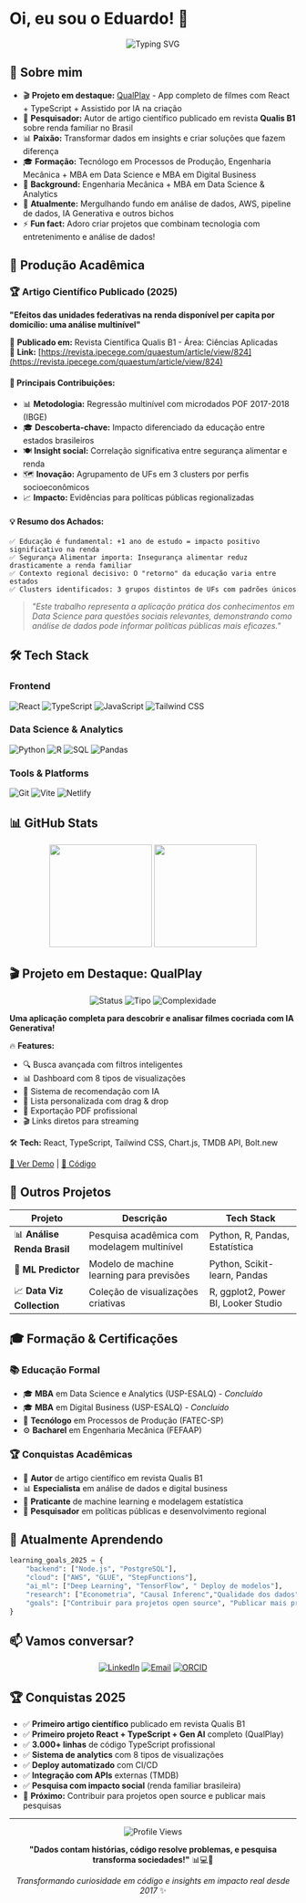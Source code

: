  # Oi, eu sou o Eduardo! 👋

<div align="center">
  <img src="https://readme-typing-svg.herokuapp.com?font=Fira+Code&pause=1000&color=3B82F6&center=true&vCenter=true&width=500&lines=Data+Science+%26+Analytics;React+%2B+TypeScript;Python+%2B+Machine+Learning;R+%2B+Data+Science;Pesquisador+Acadêmico;Sempre+aprendendo+algo+novo!" alt="Typing SVG" />
</div>

## 🚀 Sobre mim

- 🎬 **Projeto em destaque:** [QualPlay](https://qualplay.netlify.app) - App completo de filmes com React + TypeScript + Assistido por IA na criação
- 📄 **Pesquisador:** Autor de artigo científico publicado em revista **Qualis B1** sobre renda familiar no Brasil
- 📊 **Paixão:** Transformar dados em insights e criar soluções que fazem diferença
- 🎓 **Formação:** Tecnólogo em Processos de Produção, Engenharia Mecânica + MBA em Data Science e MBA em Digital Business
- 🔧 **Background:** Engenharia Mecânica + MBA em Data Science & Analytics
- 🌱 **Atualmente:** Mergulhando fundo em análise de dados, AWS, pipeline de dados, IA Generativa e outros bichos
- ⚡ **Fun fact:** Adoro criar projetos que combinam tecnologia com entretenimento e análise de dados!

## 📄 Produção Acadêmica

### 🏆 **Artigo Científico Publicado (2025)**
**"Efeitos das unidades federativas na renda disponível per capita por domicílio: uma análise multinível"**

📍 **Publicado em:** Revista Científica Qualis B1 - Área: Ciências Aplicadas  
🔗 **Link:** [https://revista.ipecege.com/quaestum/article/view/824](https://revista.ipecege.com/quaestum/article/view/824)

#### 🎯 **Principais Contribuições:**
- 📊 **Metodologia:** Regressão multinível com microdados POF 2017-2018 (IBGE)
- 🎓 **Descoberta-chave:** Impacto diferenciado da educação entre estados brasileiros
- 🍽️ **Insight social:** Correlação significativa entre segurança alimentar e renda
- 🗺️ **Inovação:** Agrupamento de UFs em 3 clusters por perfis socioeconômicos
- 📈 **Impacto:** Evidências para políticas públicas regionalizadas

#### 💡 **Resumo dos Achados:**
```
✅ Educação é fundamental: +1 ano de estudo = impacto positivo significativo na renda
✅ Segurança Alimentar importa: Insegurança alimentar reduz drasticamente a renda familiar  
✅ Contexto regional decisivo: O "retorno" da educação varia entre estados
✅ Clusters identificados: 3 grupos distintos de UFs com padrões únicos
```

> *"Este trabalho representa a aplicação prática dos conhecimentos em Data Science para questões sociais relevantes, demonstrando como análise de dados pode informar políticas públicas mais eficazes."*

## 🛠️ Tech Stack

### Frontend
![React](https://img.shields.io/badge/-React-61DAFB?style=flat-square&logo=react&logoColor=black)
![TypeScript](https://img.shields.io/badge/-TypeScript-3178C6?style=flat-square&logo=typescript&logoColor=white)
![JavaScript](https://img.shields.io/badge/-JavaScript-F7DF1E?style=flat-square&logo=javascript&logoColor=black)
![Tailwind CSS](https://img.shields.io/badge/-Tailwind_CSS-38B2AC?style=flat-square&logo=tailwind-css&logoColor=white)

### Data Science & Analytics
![Python](https://img.shields.io/badge/-Python-3776AB?style=flat-square&logo=python&logoColor=white)
![R](https://img.shields.io/badge/-R-276DC3?style=flat-square&logo=r&logoColor=white)
![SQL](https://img.shields.io/badge/-SQL-4479A1?style=flat-square&logo=mysql&logoColor=white)
![Pandas](https://img.shields.io/badge/-Pandas-150458?style=flat-square&logo=pandas&logoColor=white)

### Tools & Platforms
![Git](https://img.shields.io/badge/-Git-F05032?style=flat-square&logo=git&logoColor=white)
![Vite](https://img.shields.io/badge/-Vite-646CFF?style=flat-square&logo=vite&logoColor=white)
![Netlify](https://img.shields.io/badge/-Netlify-00C7B7?style=flat-square&logo=netlify&logoColor=white)

## 📊 GitHub Stats

<div align="center">
  <img height="180em" src="https://github-readme-stats.vercel.app/api?username=DuhBenhur&show_icons=true&theme=tokyonight&include_all_commits=true&count_private=true"/>
  <img height="180em" src="https://github-readme-stats.vercel.app/api/top-langs/?username=DuhBenhur&layout=compact&langs_count=7&theme=tokyonight"/>
</div>

## 🎬 Projeto em Destaque: QualPlay

<div align="center">
  <img src="https://img.shields.io/badge/Status-🚀_Live_Demo-success?style=for-the-badge" alt="Status" />
  <img src="https://img.shields.io/badge/Tipo-Full_Stack_App-blue?style=for-the-badge" alt="Tipo" />
  <img src="https://img.shields.io/badge/Complexidade-Avançada-red?style=for-the-badge" alt="Complexidade" />
</div>

**Uma aplicação completa para descobrir e analisar filmes cocriada com IA Generativa!**

🔥 **Features:**
- 🔍 Busca avançada com filtros inteligentes
- 📊 Dashboard com 8 tipos de visualizações
- 🤖 Sistema de recomendação com IA
- 💾 Lista personalizada com drag & drop
- 📄 Exportação PDF profissional
- 🎬 Links diretos para streaming

🛠️ **Tech:** React, TypeScript, Tailwind CSS, Chart.js, TMDB API, Bolt.new

[🚀 Ver Demo](https://qualplay.netlify.app/) | [📖 Código](https://github.com/DuhBenhur/QualPlay)

## 🌟 Outros Projetos

<div align="center">
  
| Projeto | Descrição | Tech Stack |
|---------|-----------|------------|
| 📊 **Análise Renda Brasil** | Pesquisa acadêmica com modelagem multinível | Python, R, Pandas, Estatística |
| 🤖 **ML Predictor** | Modelo de machine learning para previsões | Python, Scikit-learn, Pandas |
| 📈 **Data Viz Collection** | Coleção de visualizações criativas | R, ggplot2, Power BI, Looker Studio |

</div>

## 🎓 Formação & Certificações

### 📚 **Educação Formal**
- 🎓 **MBA** em Data Science e Analytics (USP-ESALQ) - *Concluído*
- 🎓 **MBA** em Digital Business (USP-ESALQ) - *Concluído*
- 🔧 **Tecnólogo** em Processos de Produção (FATEC-SP)
- ⚙️ **Bacharel** em Engenharia Mecânica (FEFAAP)

### 🏆 **Conquistas Acadêmicas**
- 📄 **Autor** de artigo científico em revista Qualis B1
- 📊 **Especialista** em análise de dados e digital business
- 🤖 **Praticante** de machine learning e modelagem estatística
- 🔬 **Pesquisador** em políticas públicas e desenvolvimento regional

## 🌱 Atualmente Aprendendo

```python
learning_goals_2025 = {
    "backend": ["Node.js", "PostgreSQL"],
    "cloud": ["AWS", "GLUE", "StepFunctions"],
    "ai_ml": ["Deep Learning", "TensorFlow", " Deploy de modelos"],
    "research": ["Econometria", "Causal Inferenc","Qualidade dos dados", "Engenharia de Softwares para cientistas de dados"],
    "goals": ["Contribuir para projetos open source", "Publicar mais projetos ou artigos", "Ser um pesquisador e estudante melhor do que fui no ano passado"]
}
```

## 📫 Vamos conversar?

<div align="center">
  
[![LinkedIn](https://img.shields.io/badge/-LinkedIn-0077B5?style=for-the-badge&logo=linkedin&logoColor=white)](https://linkedin.com/in/eduardobenhur)
[![Email](https://img.shields.io/badge/-Email-D14836?style=for-the-badge&logo=gmail&logoColor=white)](mailto:eduardo.benhur@gmail.com)
[![ORCID](https://img.shields.io/badge/-ORCID-A6CE39?style=for-the-badge&logo=orcid&logoColor=white)](https://orcid.org/0009-0006-2778-1566)


</div>

## 🏆 Conquistas 2025

- ✅ **Primeiro artigo científico** publicado em revista Qualis B1
- ✅ **Primeiro projeto React + TypeScript + Gen AI** completo (QualPlay)
- ✅ **3.000+ linhas** de código TypeScript profissional
- ✅ **Sistema de analytics** com 8 tipos de visualizações
- ✅ **Deploy automatizado** com CI/CD
- ✅ **Integração com APIs** externas (TMDB)
- ✅ **Pesquisa com impacto social** (renda familiar brasileira)
- 🎯 **Próximo:** Contribuir para projetos open source e publicar mais pesquisas

---

<div align="center">
  <img src="https://komarev.com/ghpvc/?username=DuhBenhur&color=blue&style=flat-square&label=Profile+Views" alt="Profile Views" />
  
  **"Dados contam histórias, código resolve problemas, e pesquisa transforma sociedades!"** 📊💻🔬
  
  *Transformando curiosidade em código e insights em impacto real desde 2017* ✨
</div>
